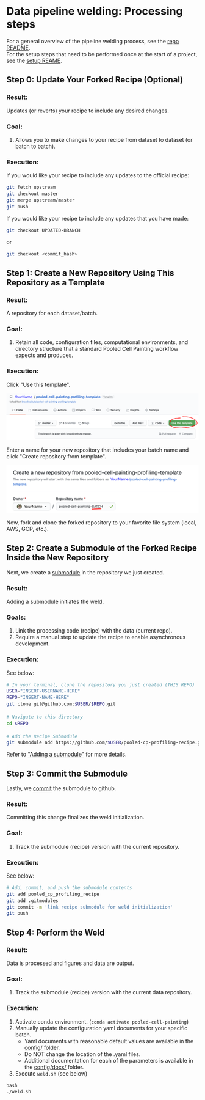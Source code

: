 # Data pipeline welding: Processing steps

For a general overview of the pipeline welding process, see the [repo README](README.md).  
For the setup steps that need to be performed once at the start of a project, see the [setup REAME](setup_README.md).  

## Step 0: Update Your Forked Recipe (Optional)
### Result:

Updates (or reverts) your recipe to include any desired changes.

### Goal:

1. Allows you to make changes to your recipe from dataset to dataset (or batch to batch).

### Execution:

If you would like your recipe to include any updates to the official recipe:

```bash
git fetch upstream
git checkout master
git merge upstream/master
git push
```

If you would like your recipe to include any updates that you have made:

```bash
git checkout UPDATED-BRANCH
```

or

```bash
git checkout <commit_hash>
```

## Step 1: Create a New Repository **Using This Repository as a Template**

### Result:

A repository for each dataset/batch.

### Goal:

1. Retain all code, configuration files, computational environments, and directory structure that a standard Pooled Cell Painting workflow expects and produces.

### Execution:

Click "Use this template".

![Use_this_template](media/use_this_template.png)

Enter a name for your new repository that includes your batch name and click "Create repository from template".

![New_Repo](media/new_repo_from_template.png)

Now, fork and clone the forked repository to your favorite file system (local, AWS, GCP, etc.).

## Step 2: Create a Submodule of the Forked Recipe Inside the New Repository

Next, we create a [submodule](https://gist.github.com/gitaarik/8735255) in the repository we just created.

### Result:

Adding a submodule initiates the weld.  

### Goals:

1. Link the processing code (recipe) with the data (current repo).  
2. Require a manual step to update the recipe to enable asynchronous development.

### Execution:

See below:

```bash
# In your terminal, clone the repository you just created (THIS REPO)
USER="INSERT-USERNAME-HERE"
REPO="INSERT-NAME-HERE"
git clone git@github.com:$USER/$REPO.git

# Navigate to this directory
cd $REPO

# Add the Recipe Submodule
git submodule add https://github.com/$USER/pooled-cp-profiling-recipe.git pooled-cp-profiling-recipe
```

Refer to ["Adding a submodule"](https://gist.github.com/gitaarik/8735255#adding-a-submodule) for more details.

## Step 3: Commit the Submodule

Lastly, we [commit](https://help.github.com/en/desktop/contributing-to-projects/committing-and-reviewing-changes-to-your-project#about-commits) the submodule to github.

### Result:

Committing this change finalizes the weld initialization.

### Goal:

1. Track the submodule (recipe) version with the current repository.

### Execution:

See below:

```bash
# Add, commit, and push the submodule contents
git add pooled_cp_profiling_recipe
git add .gitmodules
git commit -m 'link recipe submodule for weld initialization'
git push
```

## Step 4: Perform the Weld
### Result:

Data is processed and figures and data are output.

### Goal:

1.  Track the submodule (recipe) version with the current data repository.

### Execution:

1. Activate conda environment. (`conda activate pooled-cell-painting`)
2. Manually update the configuration yaml documents for your specific batch.
    * Yaml documents with reasonable default values are available in the [config/](config/) folder.  
    * Do NOT change the location of the .yaml files.  
    * Additional documentation for each of the parameters is available in the [config/docs/](config/docs/) folder.  
3. Execute `weld.sh` (see below)

```
bash
./weld.sh
```
